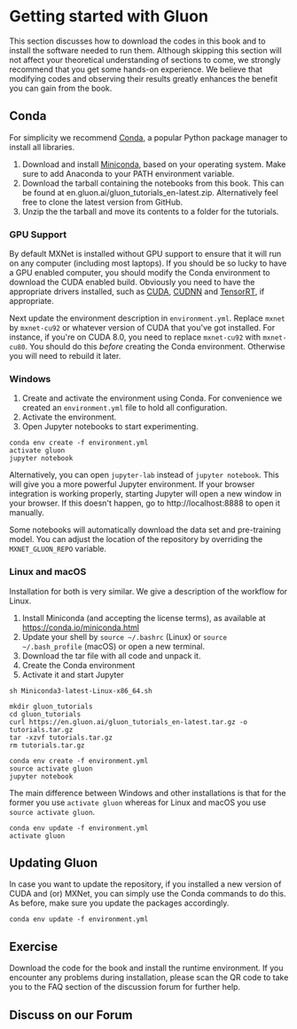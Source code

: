 # Getting started with Gluon

This section discusses how to download the codes in this book and to install the software needed to run them. Although skipping this section will not affect your theoretical understanding of sections to come, we strongly recommend that you get some hands-on experience. We believe that  modifying codes and observing their results greatly enhances the benefit you can gain from the book.

## Conda

For simplicity we recommend [Conda](https://conda.io), a popular Python package manager to install all libraries.

1. Download and install [Miniconda](https://conda.io/miniconda.html), based on your operating system. Make sure to add Anaconda to your PATH environment variable.
1. Download the tarball containing the notebooks from this book. This can be found at en.gluon.ai/gluon_tutorials_en-latest.zip. Alternatively feel free to clone the latest version from GitHub.
1. Unzip the the tarball and move its contents to a folder for the tutorials.

### GPU Support

By default MXNet is installed without GPU support to ensure that it will run on any computer (including most laptops). If you should be so lucky to have a GPU enabled computer, you should modify the Conda environment to download the CUDA enabled build. Obviously you need to have the appropriate drivers installed, such as [CUDA](https://developer.nvidia.com/cuda-downloads), [CUDNN](https://developer.nvidia.com/cudnn) and [TensorRT](https://developer.nvidia.com/tensorrt), if appropriate.

Next update the environment description in `environment.yml`. Replace `mxnet` by `mxnet-cu92` or whatever version of CUDA that you've got installed. For instance, if you're on CUDA 8.0, you need to replace `mxnet-cu92` with `mxnet-cu80`. You should do this *before* creating the Conda environment. Otherwise you will need to rebuild it later.


### Windows

1. Create and activate the environment using Conda. For convenience we created an `environment.yml` file to hold all configuration.
1. Activate the environment.
1. Open Jupyter notebooks to start experimenting.

```
conda env create -f environment.yml
activate gluon
jupyter notebook
```

Alternatively, you can open `jupyter-lab` instead of `jupyter notebook`. This will give you a more powerful Jupyter environment.
If your browser integration is working properly, starting Jupyter will open a new window in your browser. If this doesn't happen, go to http://localhost:8888 to open it manually.

Some notebooks will automatically download the data set and pre-training model. You can adjust the location of the repository by overriding the `MXNET_GLUON_REPO` variable.

### Linux and macOS

Installation for both is very similar. We give a description of the workflow for Linux.

1. Install Miniconda (and accepting the license terms), as available at https://conda.io/miniconda.html
1. Update your shell by `source ~/.bashrc` (Linux) or `source ~/.bash_profile` (macOS) or open a new terminal.
1. Download the tar file with all code and unpack it.
1. Create the Conda environment
1. Activate it and start Jupyter

```
sh Miniconda3-latest-Linux-x86_64.sh

mkdir gluon_tutorials
cd gluon_tutorials
curl https://en.gluon.ai/gluon_tutorials_en-latest.tar.gz -o tutorials.tar.gz
tar -xzvf tutorials.tar.gz
rm tutorials.tar.gz

conda env create -f environment.yml
source activate gluon
jupyter notebook
```

The main difference between Windows and other installations is that for the former you use `activate gluon` whereas for Linux and macOS you use `source activate gluon`.

```
conda env update -f environment.yml
activate gluon
```

## Updating Gluon

In case you want to update the repository, if you installed a new version of CUDA and (or) MXNet, you can simply use the Conda commands to do this. As before, make sure you update the packages accordingly.

```
conda env update -f environment.yml
```

## Exercise

Download the code for the book and install the runtime environment. If you encounter any problems during installation, please scan the QR code to take you to the FAQ section of the discussion forum for further help.

## Discuss on our Forum

<div id="discuss" topic_id="2315"></div>
